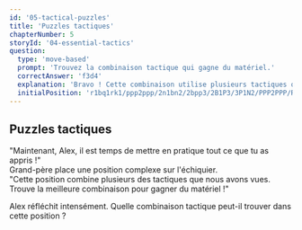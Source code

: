 ```yaml
---
id: '05-tactical-puzzles'
title: 'Puzzles tactiques'
chapterNumber: 5
storyId: '04-essential-tactics'
question:
  type: 'move-based'
  prompt: 'Trouvez la combinaison tactique qui gagne du matériel.'
  correctAnswer: 'f3d4'
  explanation: 'Bravo ! Cette combinaison utilise plusieurs tactiques que vous avez apprises !'
  initialPosition: 'r1bq1rk1/ppp2ppp/2n1bn2/2bpp3/2B1P3/3P1N2/PPP2PPP/RNBQK2R w KQ - 0 6'
---
```


## Puzzles tactiques

"Maintenant, Alex, il est temps de mettre en pratique tout ce que tu as appris !"  
Grand-père place une position complexe sur l'échiquier.  
"Cette position combine plusieurs des tactiques que nous avons vues.  
Trouve la meilleure combinaison pour gagner du matériel !"

Alex réfléchit intensément. Quelle combinaison tactique peut-il trouver dans cette position ?
